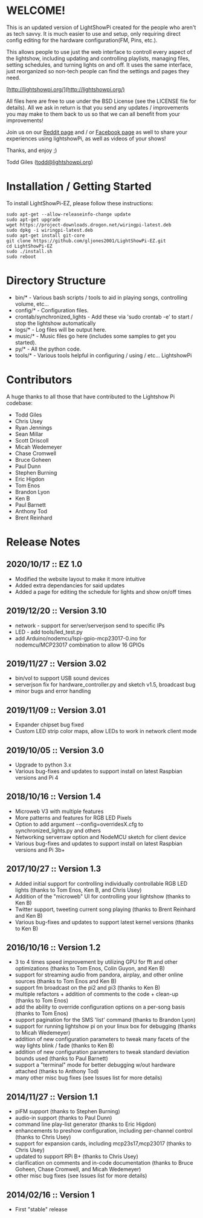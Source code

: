 WELCOME!
========
This is an updated version of LightShowPi created for the people who aren't as tech savvy. It is much easier to use and setup, only requiring direct config editing for the hardware configuration(FM, Pins, etc.). 

This allows people to use just the web interface to controll every aspect of the lightshow, including updating and controlling playlists, managing files, setting schedules, and turning lights on and off. It uses the same interface, just reorganized so non-tech people can find the settings and pages they need.


[http://lightshowpi.org/](http://lightshowpi.org/)

All files here are free to use under the BSD License (see the LICENSE file for details).  All we
ask in return is that you send any updates / improvements you may make to them back to us so 
that we can all benefit from your improvements!

Join us on our [Reddit page](https://www.reddit.com/r/LightShowPi/) and / or [Facebook page](https://www.facebook.com/lightshowpi) as well to share your experiences using lightshowPi, as well as videos of your shows!

Thanks, and enjoy ;)

Todd Giles ([todd@lightshowpi.org](mailto:todd@lightshowpi.org))

Installation / Getting Started
==============================

To install LightShowPi-EZ, please follow these instructions:

```
sudo apt-get --allow-releaseinfo-change update
sudo apt-get upgrade
wget https://project-downloads.drogon.net/wiringpi-latest.deb
sudo dpkg -i wiringpi-latest.deb
sudo apt-get install git-core
git clone https://github.com/gljones2001/LightShowPi-EZ.git
cd LightShowPi-EZ
sudo ./install.sh
sudo reboot 
```

Directory Structure
===================

* bin/* - Various bash scripts / tools to aid in playing songs, controlling volume, etc...
* config/* - Configuration files.
* crontab/synchronized_lights - Add these via 'sudo crontab -e' to start / stop the lightshow automatically
* logs/* - Log files will be output here.
* music/* - Music files go here (includes some samples to get you started).
* py/* - All the python code.
* tools/* - Various tools helpful in configuring / using / etc... LightshowPi

Contributors
============

A huge thanks to all those that have contributed to the Lightshow Pi codebase:

* Todd Giles
* Chris Usey
* Ryan Jennings
* Sean Millar
* Scott Driscoll
* Micah Wedemeyer
* Chase Cromwell
* Bruce Goheen
* Paul Dunn
* Stephen Burning
* Eric Higdon
* Tom Enos
* Brandon Lyon
* Ken B
* Paul Barnett
* Anthony Tod
* Brent Reinhard

Release Notes
============

2020/10/17 :: EZ 1.0
-------------------------------
* Modified the website layout to make it more intuitive
* Added extra dependancies for said updates
* Added a page for editing the schedule for lights and show on/off times

2019/12/20 :: Version 3.10
-------------------------------

* network - support for server/serverjson send to specific IPs
* LED - add tools/led_test.py 
* add Arduino/nodemcu/lspi-gpio-mcp23017-0.ino for nodemcu/MCP23017 combination to allow 16 GPIOs

2019/11/27 :: Version 3.02
-------------------------------

* bin/vol to support USB sound devices
* serverjson fix for hardware_controller.py and sketch v1.5, broadcast bug
* minor bugs and error handling 

2019/11/09 :: Version 3.01
-------------------------------

* Expander chipset bug fixed
* Custom LED strip color maps, allow LEDs to work in network client mode 

2019/10/05 :: Version 3.0
-------------------------------

* Upgrade to python 3.x
* Various bug-fixes and updates to support install on latest Raspbian versions and Pi 4

2018/10/16 :: Version 1.4
-------------------------------

* Microweb V3 with multiple features
* More patterns and features for RGB LED Pixels
* Option to add argument --config=overridesX.cfg to synchronized_lights.py and others
* Networking serverraw option and NodeMCU sketch for client device 
* Various bug-fixes and updates to support install on latest Raspbian versions and Pi 3b+

2017/10/27 :: Version 1.3
-------------------------------

* Added initial support for controlling individually controllable RGB LED lights (thanks to Tom Enos, Ken B, and Chris Usey)
* Addition of the "microweb" UI for controlling your lightshow (thanks to Ken B)
* Twitter support, tweeting current song playing (thanks to Brent Reinhard and Ken B)
* Various bug-fixes and updates to support latest kernel versions (thanks to Ken B)

2016/10/16 :: Version 1.2
-------------------------------

* 3 to 4 times speed improvement by utilizing GPU for fft and other optimizations (thanks to Tom Enos, Colin Guyon, and Ken B)
* support for streaming audio from pandora, airplay, and other online sources (thanks to Tom Enos and Ken B)
* support fm broadcast on the pi2 and pi3 (thanks to Ken B)
* multiple refactors + addition of comments to the code + clean-up (thanks to Tom Enos)
* add the ability to override configuration options on a per-song basis (thanks to Tom Enos)
* support pagination for the SMS 'list' command (thanks to Brandon Lyon)
* support for running lightshow pi on your linux box for debugging (thanks to Micah Wedemeyer)
* addition of new configuration parameters to tweak many facets of the way lights blink / fade (thanks to Ken B)
* addition of new configuration parameters to tweak standard deviation bounds used (thanks to Paul Barnett)
* support a "terminal" mode for better debugging w/out hardware attached (thanks to Anthony Tod)
* many other misc bug fixes (see Issues list for more details)

2014/11/27 :: Version 1.1
-------------------------------

* piFM support (thanks to Stephen Burning)
* audio-in support (thanks to Paul Dunn)
* command line play-list generator (thanks to Eric Higdon)
* enhancements to preshow configuration, including per-channel control  (thanks to Chris Usey)
* support for expansion cards, including mcp23s17,mcp23017 (thanks to Chris Usey)
* updated to support RPi B+ (thanks to Chris Usey)
* clarification on comments and in-code documentation (thanks to Bruce Goheen, Chase Cromwell, and Micah Wedemeyer)
* other misc bug fixes (see Issues list for more details)

2014/02/16 :: Version 1
-------------------------------

* First "stable" release
